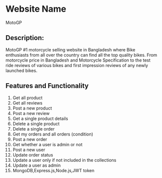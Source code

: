 # Website Name

MotoGP

## Description:
MotoGP #1 motorcycle selling website in Bangladesh where Bike enthusiasts from all over the country can find all the top quality bikes. 
From motorcycle price in Bangladesh and Motorcycle Specification to the test ride reviews of various bikes and first impression reviews of any newly launched bikes.


## Features and Functionality

1. Get all product
2. Get all reviews
3. Post a new product
4. Post a new review
5. Get a single product details
6. Delete a single product
7. Delete a single order
8. Get my orders and all orders (condition)
9. Post a new order
10. Get whether a user is admin or not
11. Post a new user
12. Update order status
13. Update a user only if not included in the collections
14. Update a user as admin
15. MongoDB,Express.js,Node.js,JWT token
